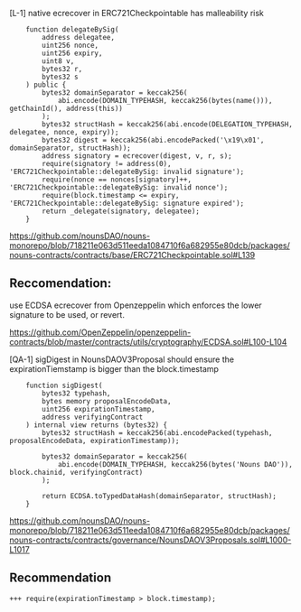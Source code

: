 [L-1] native ecrecover in ERC721Checkpointable has malleability risk 

```solidity
    function delegateBySig(
        address delegatee,
        uint256 nonce,
        uint256 expiry,
        uint8 v,
        bytes32 r,
        bytes32 s
    ) public {
        bytes32 domainSeparator = keccak256(
            abi.encode(DOMAIN_TYPEHASH, keccak256(bytes(name())), getChainId(), address(this))
        );
        bytes32 structHash = keccak256(abi.encode(DELEGATION_TYPEHASH, delegatee, nonce, expiry));
        bytes32 digest = keccak256(abi.encodePacked('\x19\x01', domainSeparator, structHash));
        address signatory = ecrecover(digest, v, r, s);
        require(signatory != address(0), 'ERC721Checkpointable::delegateBySig: invalid signature');
        require(nonce == nonces[signatory]++, 'ERC721Checkpointable::delegateBySig: invalid nonce');
        require(block.timestamp <= expiry, 'ERC721Checkpointable::delegateBySig: signature expired');
        return _delegate(signatory, delegatee);
    }
```
https://github.com/nounsDAO/nouns-monorepo/blob/718211e063d511eeda1084710f6a682955e80dcb/packages/nouns-contracts/contracts/base/ERC721Checkpointable.sol#L139

## Reccomendation:
use ECDSA ecrecover from Openzeppelin which enforces the lower signature to be used, or revert.

https://github.com/OpenZeppelin/openzeppelin-contracts/blob/master/contracts/utils/cryptography/ECDSA.sol#L100-L104

[QA-1] sigDigest in NounsDAOV3Proposal should ensure the expirationTiemstamp is bigger than the block.timestamp

```solidity
    function sigDigest(
        bytes32 typehash,
        bytes memory proposalEncodeData,
        uint256 expirationTimestamp,
        address verifyingContract
    ) internal view returns (bytes32) {
        bytes32 structHash = keccak256(abi.encodePacked(typehash, proposalEncodeData, expirationTimestamp));

        bytes32 domainSeparator = keccak256(
            abi.encode(DOMAIN_TYPEHASH, keccak256(bytes('Nouns DAO')), block.chainid, verifyingContract)
        );

        return ECDSA.toTypedDataHash(domainSeparator, structHash);
    }
```
https://github.com/nounsDAO/nouns-monorepo/blob/718211e063d511eeda1084710f6a682955e80dcb/packages/nouns-contracts/contracts/governance/NounsDAOV3Proposals.sol#L1000-L1017

## Recommendation
```solidity
+++ require(expirationTimestamp > block.timestamp);
```